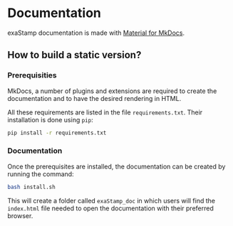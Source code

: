 # Documentation

exaStamp documentation is made with [Material for MkDocs](https://squidfunk.github.io/mkdocs-material/).

## How to build a static version?

### Prerequisities

MkDocs, a number of plugins and extensions are required to create the documentation and to have the desired rendering in HTML.

All these requirements are listed in the file `requirements.txt`. Their installation is done using `pip`:

```bash
pip install -r requirements.txt
```

### Documentation 

Once the prerequisites are installed, the documentation can be created by running the command:
```bash
bash install.sh
```
This will create a folder called `exaStamp_doc` in which users will find the `index.html` file needed 
to open the documentation with their preferred browser. 











